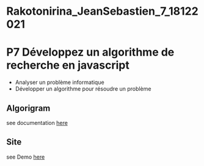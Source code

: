 # Rakotonirina_JeanSebastien_7_18122021
# P7 Développez un algorithme de recherche en javascript
- Analyser un problème informatique
- Développer un algorithme pour résoudre un problème

## Algorigram
see documentation [here](https://github.com/jsr029/Rakotonirina_JeanSebastien_7_18122021/tree/Algo-2/P7algorigram.svg)

## Site
see Demo [here](https://jsr029.github.io/Rakotonirina_JeanSebastien_7_18122021)
